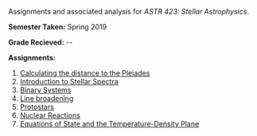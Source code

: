 Assignments and associated analysis for  _ASTR 423: Stellar Astrophysics_.

**Semester Taken:** Spring 2019

**Grade Recieved:** --

**Assignments:**
1. [Calculating the distance to the Pleiades](A1/)
1. [Introduction to Stellar Spectra](A2/)
1. [Binary Systems](A3/)
1. [Line broadening](A4/)
1. [Protostars](A5/)
1. [Nuclear Reactions](A6/)
1. [Equations of State and the Temperature-Density Plane](A7/)